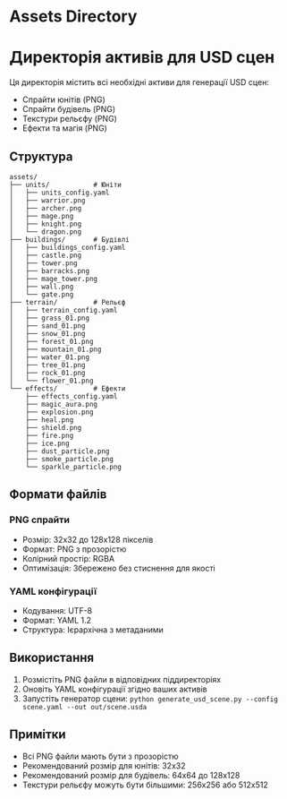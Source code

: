 # Assets Directory
# Директорія активів для USD сцен

Ця директорія містить всі необхідні активи для генерації USD сцен:
- Спрайти юнітів (PNG)
- Спрайти будівель (PNG) 
- Текстури рельєфу (PNG)
- Ефекти та магія (PNG)

## Структура

```
assets/
├── units/           # Юніти
│   ├── units_config.yaml
│   ├── warrior.png
│   ├── archer.png
│   ├── mage.png
│   ├── knight.png
│   └── dragon.png
├── buildings/       # Будівлі
│   ├── buildings_config.yaml
│   ├── castle.png
│   ├── tower.png
│   ├── barracks.png
│   ├── mage_tower.png
│   ├── wall.png
│   └── gate.png
├── terrain/         # Рельєф
│   ├── terrain_config.yaml
│   ├── grass_01.png
│   ├── sand_01.png
│   ├── snow_01.png
│   ├── forest_01.png
│   ├── mountain_01.png
│   ├── water_01.png
│   ├── tree_01.png
│   ├── rock_01.png
│   └── flower_01.png
└── effects/         # Ефекти
    ├── effects_config.yaml
    ├── magic_aura.png
    ├── explosion.png
    ├── heal.png
    ├── shield.png
    ├── fire.png
    ├── ice.png
    ├── dust_particle.png
    ├── smoke_particle.png
    └── sparkle_particle.png
```

## Формати файлів

### PNG спрайти
- Розмір: 32x32 до 128x128 пікселів
- Формат: PNG з прозорістю
- Колірний простір: RGBA
- Оптимізація: Збережено без стиснення для якості

### YAML конфігурації
- Кодування: UTF-8
- Формат: YAML 1.2
- Структура: Ієрархічна з метаданими

## Використання

1. Розмістіть PNG файли в відповідних піддиректоріях
2. Оновіть YAML конфігурації згідно ваших активів
3. Запустіть генератор сцени: `python generate_usd_scene.py --config scene.yaml --out out/scene.usda`

## Примітки

- Всі PNG файли мають бути з прозорістю
- Рекомендований розмір для юнітів: 32x32
- Рекомендований розмір для будівель: 64x64 до 128x128
- Текстури рельєфу можуть бути більшими: 256x256 або 512x512
